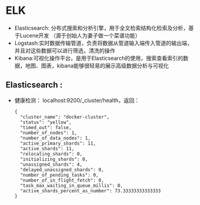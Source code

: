 # ELK 

- Elasticsearch: 分布式搜索和分析引擎，用于全文检索结构化检索及分析，基于Lucene开发 （源于创始人为妻子做一个菜谱功能）
- Logstash:实时数据传输管道，负责将数据从管道输入端传入管道的输出端，并且对这些数据可以进行筛选，清洗的操作
- Kibana:可视化操作平台，是用于Elasticsearch的使用，搜索查看索引的数据，地图、图表，kibana能够很轻易的展示高级数据分析与可视化




## Elasticsearch : 

- 健康检测： localhost:9200/_cluster/health，返回：
  
      {
        "cluster_name": "docker-cluster",
        "status": "yellow",
        "timed_out": false,
        "number_of_nodes": 1,
        "number_of_data_nodes": 1,
        "active_primary_shards": 11,
        "active_shards": 11,
        "relocating_shards": 0,
        "initializing_shards": 0,
        "unassigned_shards": 4,
        "delayed_unassigned_shards": 0,
        "number_of_pending_tasks": 0,
        "number_of_in_flight_fetch": 0,
        "task_max_waiting_in_queue_millis": 0,
        "active_shards_percent_as_number": 73.33333333333333
      }     
        
        


